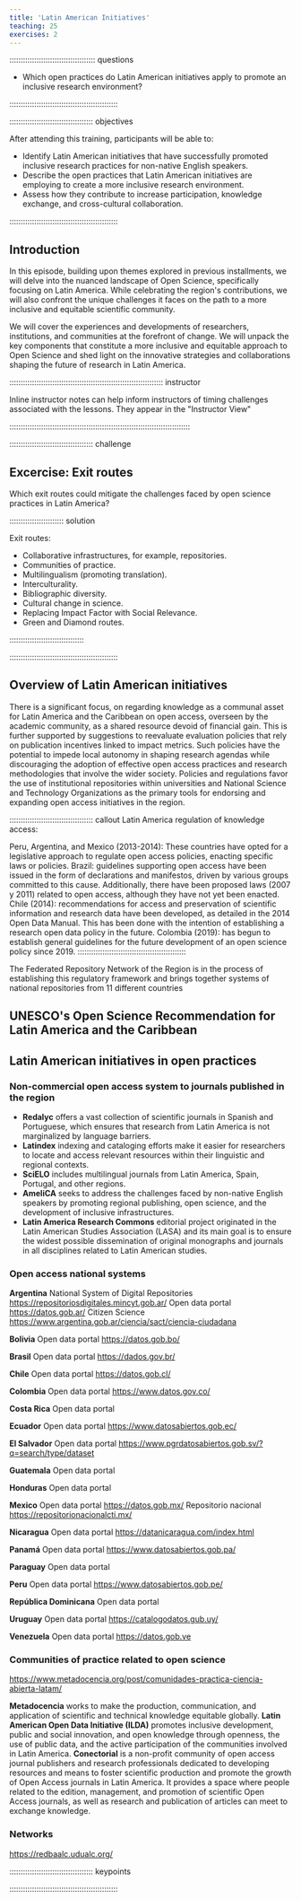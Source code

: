 ```yaml
---
title: 'Latin American Initiatives'
teaching: 25
exercises: 2
---
```


:::::::::::::::::::::::::::::::::::::: questions 

- Which open practices do Latin American initiatives apply to promote an inclusive research environment?

::::::::::::::::::::::::::::::::::::::::::::::::

::::::::::::::::::::::::::::::::::::: objectives

After attending this training, participants will be able to:

- Identify Latin American initiatives that have successfully promoted inclusive research practices for non-native English speakers.
- Describe the open practices that Latin American initiatives are employing to create a more inclusive research environment.
- Assess how they contribute to increase participation, knowledge exchange, and cross-cultural collaboration.


::::::::::::::::::::::::::::::::::::::::::::::::

## Introduction

In this episode, building upon themes explored in previous installments, we will delve into the nuanced landscape of Open Science, specifically focusing on Latin America. While celebrating the region's contributions, we will also confront the unique challenges it faces on the path to a more inclusive and equitable scientific community.

We will cover the experiences and developments of researchers, institutions, and communities at the forefront of change. We will unpack the key components that constitute a more inclusive and equitable approach to Open Science and shed light on the innovative strategies and collaborations shaping the future of research in Latin America. 

:::::::::::::::::::::::::::::::::::::::::::::::::::::::::::::::::::: instructor

Inline instructor notes can help inform instructors of timing challenges
associated with the lessons. They appear in the "Instructor View"

::::::::::::::::::::::::::::::::::::::::::::::::::::::::::::::::::::::::::::::::

::::::::::::::::::::::::::::::::::::: challenge 

## Excercise: Exit routes


Which exit routes could mitigate the challenges faced by open science practices in Latin America?

:::::::::::::::::::::::: solution 

Exit routes:

- Collaborative infrastructures, for example, repositories.
- Communities of practice.
- Multilingualism (promoting translation).
- Interculturality.
- Bibliographic diversity.
- Cultural change in science.
- Replacing Impact Factor with Social Relevance.
- Green and Diamond routes.

:::::::::::::::::::::::::::::::::

::::::::::::::::::::::::::::::::::::::::::::::::

## Overview of Latin American initiatives

There is a significant focus, on regarding knowledge as a communal asset for Latin America and the Caribbean on open access, overseen by the academic community, as a shared resource devoid of financial gain. This is further supported by suggestions to reevaluate evaluation policies that rely on publication incentives linked to impact metrics. Such policies have the potential to impede local autonomy in shaping research agendas while discouraging the adoption of effective open access practices and research methodologies that involve the wider society. Policies and regulations favor the use of institutional repositories within universities and National Science and Technology Organizations as the primary tools for endorsing and expanding open access initiatives in the region. 

::::::::::::::::::::::::::::::::::::: callout
Latin America regulation of knowledge access: 
 
Peru, Argentina, and Mexico (2013-2014): These countries have opted for a legislative approach to regulate open access policies, enacting specific laws or policies.
Brazil: guidelines supporting open access have been issued in the form of declarations and manifestos, driven by various groups committed to this cause. Additionally, there have been proposed laws (2007 y 2011) related to open access, although they have not yet been enacted.
Chile (2014): recommendations for access and preservation of scientific information and research data have been developed, as detailed in the 2014 Open Data Manual. This has been done with the intention of establishing a research open data policy in the future.
Colombia (2019): has begun to establish general guidelines for the future development of an open science policy since 2019.
::::::::::::::::::::::::::::::::::::::::::::::::

The Federated Repository Network of the Region is in the process of establishing this regulatory framework and brings together systems of national repositories from 11 different countries

## UNESCO's Open Science Recommendation for Latin America and the Caribbean

## Latin American initiatives in open practices

### Non-commercial open access system to journals published in the region
- **Redalyc** offers a vast collection of scientific journals in Spanish and Portuguese, which ensures that research from Latin America is not marginalized by language barriers. 
- **Latindex** indexing and cataloging efforts make it easier for researchers to locate and access relevant resources within their linguistic and regional contexts.
- **SciELO**  includes multilingual journals from Latin America, Spain, Portugal, and other regions.
- **AmeliCA** seeks to address the challenges faced by non-native English speakers by promoting regional publishing, open science, and the development of inclusive infrastructures.
- **Latin America Research Commons** editorial project originated in the Latin American Studies Association (LASA) and its main goal is to ensure the widest possible dissemination of original monographs and journals in all disciplines related to Latin American studies. 

### Open access national systems

**Argentina**
National System of Digital Repositories https://repositoriosdigitales.mincyt.gob.ar/ 
Open data portal https://datos.gob.ar/ 
Citizen Science https://www.argentina.gob.ar/ciencia/sact/ciencia-ciudadana

**Bolivia**
Open data portal https://datos.gob.bo/ 

**Brasil**
Open data portal https://dados.gov.br/

**Chile**
Open data portal https://datos.gob.cl/ 

**Colombia**
Open data portal https://www.datos.gov.co/ 

**Costa Rica**
Open data portal 

**Ecuador**
Open data portal https://www.datosabiertos.gob.ec/

**El Salvador**
Open data portal https://www.pgrdatosabiertos.gob.sv/?q=search/type/dataset

**Guatemala**
Open data portal 

**Honduras**
Open data portal

**Mexico**
Open data portal https://datos.gob.mx/
Repositorio nacional https://repositorionacionalcti.mx/

**Nicaragua**
Open data portal 
https://datanicaragua.com/index.html

**Panamá**
Open data portal https://www.datosabiertos.gob.pa/

**Paraguay** 
Open data portal

**Peru**
Open data portal https://www.datosabiertos.gob.pe/ 

**República Dominicana**
Open data portal

**Uruguay**
Open data portal https://catalogodatos.gub.uy/

**Venezuela**
Open data portal  https://datos.gob.ve

### Communities of practice related to open science
https://www.metadocencia.org/post/comunidades-practica-ciencia-abierta-latam/

**Metadocencia** works to make the production, communication, and application of scientific and technical knowledge equitable globally.
**Latin American Open Data Initiative (ILDA)** promotes inclusive development, public and social innovation, and open knowledge through openness, the use of public data, and the active participation of the communities involved in Latin America.
**Conectorial** is a non-profit community of open access journal publishers and research professionals dedicated to developing resources and means to foster scientific production and promote the growth of Open Access journals in Latin America. It provides a space where people related to the edition, management, and promotion of scientific Open Access journals, as well as research and publication of articles can meet to exchange knowledge.


### Networks
https://redbaalc.udualc.org/


::::::::::::::::::::::::::::::::::::: keypoints 


::::::::::::::::::::::::::::::::::::::::::::::::

